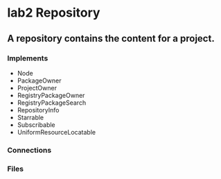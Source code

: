 # lab2 Repository
## A repository contains the content for a project.
### Implements
- Node
- PackageOwner
- ProjectOwner
- RegistryPackageOwner
- RegistryPackageSearch
- RepositoryInfo
- Starrable
- Subscribable
- UniformResourceLocatable
### Connections
### Files
